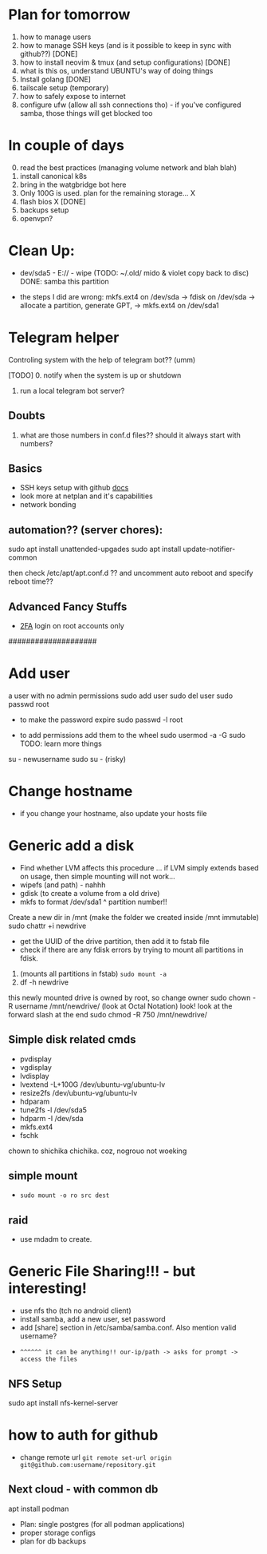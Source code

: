 # Plan for tomorrow

1. how to manage users
2. how to manage SSH keys (and is it possible to keep in sync with github??) [DONE]
3. how to install neovim & tmux (and setup configurations) [DONE]
4. what is this os, understand UBUNTU's way of doing things
5. Install golang [DONE]
6. tailscale setup (temporary)
7. how to safely expose to internet
8. configure ufw (allow all ssh connections tho) - if you've configured samba, those things will get blocked too


# In couple of days
0. read the best practices (managing volume network and blah blah)
1. install canonical k8s
2. bring in the watgbridge bot here
3. Only 100G is used. plan for the remaining storage... X
4. flash bios X [DONE]
5. backups setup
6. openvpn? 

# Clean Up: 
- dev/sda5 - E:// - wipe (TODO: ~/.old/ mido & violet copy back to disc)
DONE: samba this partition

- the steps I did are wrong: mkfs.ext4 on /dev/sda -> fdisk on /dev/sda -> allocate a partition, generate GPT, -> mkfs.ext4 on /dev/sda1

# Telegram helper
Controling system with the help of telegram bot?? (umm)

[TODO]
0. notify when the system is up or shutdown
1. run a local telegram bot server? 

## Doubts
1. what are those numbers in conf.d files?? should it always start with numbers?

## Basics
- SSH keys setup with github [docs](https://docs.github.com/en/authentication/connecting-to-github-with-ssh/working-with-ssh-key-passphrases) 
- look more at netplan and it's capabilities
- network bonding

## automation?? (server chores): 

sudo apt install unattended-upgades
sudo apt install update-notifier-common

then check /etc/apt/apt.conf.d ?? and uncomment auto reboot and specify reboot time??

## Advanced Fancy Stuffs
- [2FA](https://ubuntu.com/server/docs/openssh-server) login on root accounts only

####################
# Add user
a user with no admin permissions
sudo add user <newusername>
sudo del user <newusername>
sudo passwd root

- to make the password expire
sudo passwd -l root

- to add permissions add them to the wheel
sudo usermod -a -G sudo <newusername>
TODO: learn more things

su - newusername
sudo su -
(risky)

# Change hostname
- if you change your hostname, also update your hosts file


# Generic add a disk
- Find whether LVM affects this procedure
... if LVM simply extends based on usage, then simple mounting will not work...
- wipefs (and path) - nahhh
- gdisk (to create a volume from a old drive)
- mkfs to format
/dev/sda1
        ^ partition number!!

Create a new dir in /mnt
(make the folder we created inside /mnt immutable)
sudo chattr +i newdrive

- get the UUID of the drive partition, then add it to fstab file
- check if there are any fdisk errors by trying to mount all partitions in fdisk. 
1. (mounts all partitions in fstab) `sudo mount -a`
2. df -h newdrive

this newly mounted drive is owned by root, so change owner
sudo chown -R username /mnt/newdrive/
(look at Octal Notation) look! look at the forward slash at the end
sudo chmod -R 750 /mnt/newdrive/

## Simple disk related cmds
- pvdisplay
- vgdisplay
- lvdisplay
- lvextend -L+100G /dev/ubuntu-vg/ubuntu-lv
- resize2fs /dev/ubuntu-vg/ubuntu-lv
- hdparam
- tune2fs -l /dev/sda5
- hdparm -I /dev/sda
- mkfs.ext4
- fschk

chown to shichika chichika. coz, nogrouo not woeking

## simple mount
- `sudo mount -o ro src dest`

## raid
- use mdadm to create.


# Generic File Sharing!!! - but interesting!
- use nfs tho (tch no android client)
- install samba, add a new user, set password
- add [share] section in /etc/samba/samba.conf. Also mention valid username?
-     ^^^^^^ it can be anything!! our-ip/path -> asks for prompt -> access the files

## NFS Setup 

sudo apt install nfs-kernel-server

# how to auth for github
- change remote url
`git remote set-url origin git@github.com:username/repository.git`

## Next cloud - with common db 
apt install podman
- Plan: single postgres (for all podman applications)
- proper storage configs 
- plan for db backups
